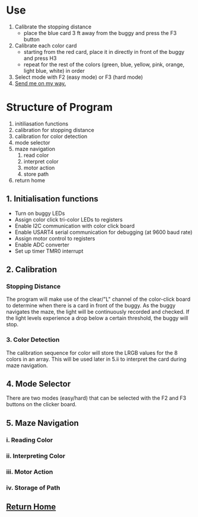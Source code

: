 # Use
1. Calibrate the stopping distance
	- place the blue card 3 ft away from the buggy and press the F3 button
2. Calibrate each color card
	- starting from the red card, place it in directly in front of the buggy and press H3
	- repeat for the rest of the colors (green, blue, yellow, pink, orange, light blue, white) in order
3. Select mode with F2 (easy mode) or F3 (hard mode)
4. [Send me on my way.](https://www.youtube.com/watch?v=IGMabBGydC0) 

# Structure of Program
1. initiliasation functions
2. calibration for stopping distance
3. calibration for color detection
4. mode selector
5. maze navigation
	1. read color
	2. interpret color
	3. motor action
	4. store path
6. return home

## 1. Initialisation functions
- Turn on buggy LEDs
- Assign color click tri-color LEDs to registers
- Enable I2C communication with color click board
- Enable USART4 serial communication for debugging (at 9600 baud rate)
- Assign motor control to registers
- Enable ADC converter
- Set up timer TMR0 interrupt

## 2. Calibration
### Stopping Distance
The program will make use of the clear/"L" channel of the color-click board to determine when there is a card in front of the buggy. As the buggy navigates the maze, the light will be continuously recorded and checked. If the light levels experience a drop below a certain threshold, the buggy will stop.

### 3. Color Detection
The calibration sequence for color will store the LRGB values for the 8 colors in an array. This will be used later in 5.ii to interpret the card during maze navigation.

## 4. Mode Selector
There are two modes (easy/hard) that can be selected with the F2 and F3 buttons on the clicker board.

## 5. Maze Navigation
### i. Reading Color

### ii. Interpreting Color
### iii. Motor Action
### iv. Storage of Path

## [Return Home](https://www.youtube.com/watch?v=iyFijjikkeM)
